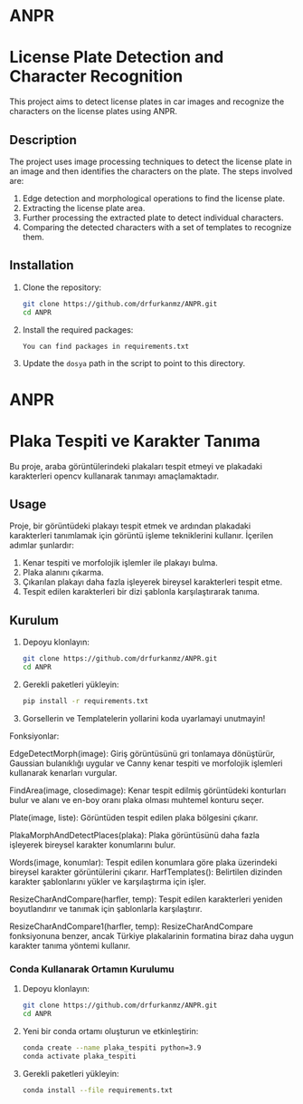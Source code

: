 # ANPR
# License Plate Detection and Character Recognition

This project aims to detect license plates in car images and recognize the characters on the license plates using ANPR.

## Description

The project uses image processing techniques to detect the license plate in an image and then identifies the characters on the plate. The steps involved are:
1. Edge detection and morphological operations to find the license plate.
2. Extracting the license plate area.
3. Further processing the extracted plate to detect individual characters.
4. Comparing the detected characters with a set of templates to recognize them.

## Installation

1. Clone the repository:
    ```bash
    git clone https://github.com/drfurkanmz/ANPR.git
    cd ANPR
    ```

2. Install the required packages:
    ```
    You can find packages in requirements.txt
    ```

3.  Update the `dosya` path in the script to point to this directory.


    

# ANPR
# Plaka Tespiti ve Karakter Tanıma

Bu proje, araba görüntülerindeki plakaları tespit etmeyi ve plakadaki karakterleri opencv kullanarak tanımayı amaçlamaktadır.

## Usage

Proje, bir görüntüdeki plakayı tespit etmek ve ardından plakadaki karakterleri tanımlamak için görüntü işleme tekniklerini kullanır. İçerilen adımlar şunlardır:
1. Kenar tespiti ve morfolojik işlemler ile plakayı bulma.
2. Plaka alanını çıkarma.
3. Çıkarılan plakayı daha fazla işleyerek bireysel karakterleri tespit etme.
4. Tespit edilen karakterleri bir dizi şablonla karşılaştırarak tanıma.

## Kurulum

1. Depoyu klonlayın:
    ```bash
    git clone https://github.com/drfurkanmz/ANPR.git
    cd ANPR
    ```

2. Gerekli paketleri yükleyin:
    ```bash
    pip install -r requirements.txt
    ```

3. Gorsellerin ve Templatelerin yollarini koda uyarlamayi unutmayin!

Fonksiyonlar: 

EdgeDetectMorph(image): Giriş görüntüsünü gri tonlamaya dönüştürür, Gaussian bulanıklığı uygular ve Canny kenar tespiti ve morfolojik işlemleri kullanarak kenarları vurgular.

FindArea(image, closedimage): Kenar tespit edilmiş görüntüdeki konturları bulur ve alanı ve en-boy oranı plaka olması muhtemel konturu seçer.

Plate(image, liste): Görüntüden tespit edilen plaka bölgesini çıkarır.

PlakaMorphAndDetectPlaces(plaka): Plaka görüntüsünü daha fazla işleyerek bireysel karakter konumlarını bulur.

Words(image, konumlar): Tespit edilen konumlara göre plaka üzerindeki bireysel karakter görüntülerini çıkarır.
HarfTemplates(): Belirtilen dizinden karakter şablonlarını yükler ve karşılaştırma için işler.

ResizeCharAndCompare(harfler, temp): Tespit edilen karakterleri yeniden boyutlandırır ve tanımak için şablonlarla karşılaştırır.

ResizeCharAndCompare1(harfler, temp): ResizeCharAndCompare fonksiyonuna benzer, ancak Türkiye plakalarinin formatina biraz daha uygun karakter tanıma yöntemi kullanır.

### Conda Kullanarak Ortamın Kurulumu

1. Depoyu klonlayın:
    ```bash
    git clone https://github.com/drfurkanmz/ANPR.git
    cd ANPR
    ```

2. Yeni bir conda ortamı oluşturun ve etkinleştirin:
    ```bash
    conda create --name plaka_tespiti python=3.9
    conda activate plaka_tespiti
    ```

3. Gerekli paketleri yükleyin:
    ```bash
    conda install --file requirements.txt
    ```





